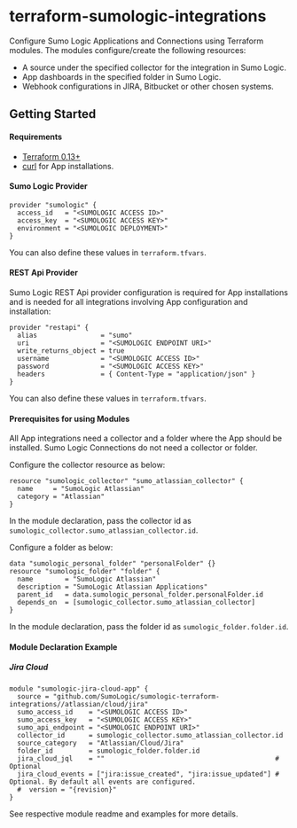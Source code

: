 # terraform-sumologic-integrations

Configure Sumo Logic Applications and Connections using Terraform modules.
The modules configure/create the following resources:
- A source under the specified collector for the integration in Sumo Logic.
- App dashboards in the specified folder in Sumo Logic.
- Webhook configurations in JIRA, Bitbucket or other chosen systems.

## Getting Started

#### Requirements

* [Terraform 0.13+](https://www.terraform.io/downloads.html)
* [curl](https://curl.haxx.se/download.html) for App installations.

#### Sumo Logic Provider

```shell
provider "sumologic" {
  access_id   = "<SUMOLOGIC ACCESS ID>"
  access_key  = "<SUMOLOGIC ACCESS KEY>"
  environment = "<SUMOLOGIC DEPLOYMENT>"
}
```
You can also define these values in `terraform.tfvars`.

#### REST Api Provider

Sumo Logic REST Api provider configuration is required for App installations and is needed for all integrations involving App configuration and installation:

```shell
provider "restapi" {
  alias                = "sumo"
  uri                  = "<SUMOLOGIC ENDPOINT URI>"
  write_returns_object = true
  username             = "<SUMOLOGIC ACCESS ID>"
  password             = "<SUMOLOGIC ACCESS KEY>"
  headers              = { Content-Type = "application/json" }
}
```
You can also define these values in `terraform.tfvars`.

#### Prerequisites for using Modules

All App integrations need a collector and a folder where the App should be installed.
Sumo Logic Connections do not need a collector or folder.

Configure the collector resource as below:

```shell
resource "sumologic_collector" "sumo_atlassian_collector" {
  name     = "SumoLogic Atlassian"
  category = "Atlassian"
}
```

In the module declaration, pass the collector id as `sumologic_collector.sumo_atlassian_collector.id`.

Configure a folder as below:

```shell
data "sumologic_personal_folder" "personalFolder" {}
resource "sumologic_folder" "folder" {
  name        = "SumoLogic Atlassian"
  description = "SumoLogic Atlassian Applications"
  parent_id   = data.sumologic_personal_folder.personalFolder.id
  depends_on  = [sumologic_collector.sumo_atlassian_collector]
}
```

In the module declaration, pass the folder id as `sumologic_folder.folder.id`.

#### Module Declaration Example

##### Jira Cloud

```shell
module "sumologic-jira-cloud-app" {
  source = "github.com/SumoLogic/sumologic-terraform-integrations//atlassian/cloud/jira"
  sumo_access_id    = "<SUMOLOGIC ACCESS ID>"
  sumo_access_key   = "<SUMOLOGIC ACCESS KEY>"
  sumo_api_endpoint = "<SUMOLOGIC ENDPOINT URI>"
  collector_id      = sumologic_collector.sumo_atlassian_collector.id
  source_category   = "Atlassian/Cloud/Jira"
  folder_id         = sumologic_folder.folder.id
  jira_cloud_jql    = ""                                           # Optional
  jira_cloud_events = ["jira:issue_created", "jira:issue_updated"] # Optional. By default all events are configured.
  #  version = "{revision}"
}
```

See respective module readme and examples for more details.